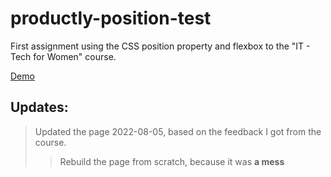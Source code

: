 # productly-position-test
First assignment using the CSS position property and flexbox to the "IT - Tech for Women" course.

[Demo](https://islandskan-productly.netlify.app/)

## Updates:
> Updated the page 2022-08-05, based on the feedback I got from the course.
>> Rebuild the page from scratch, because it was __a mess__
